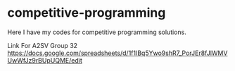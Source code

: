 # competitive-programming
Here I have my codes for competitive programming solutions.

Link For A2SV Group 32
https://docs.google.com/spreadsheets/d/1f1IBq5Ywo9shR7_PorJEr8fJlWMVUwWfJz9rBUpUQME/edit